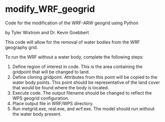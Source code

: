# modify_WRF_geogrid

Code for the modification of the WRF-ARW geogrid using Python

by Tyler Wixtrom and Dr. Kevin Goebbert

This code will allow for the removal of water bodies from the WRF geography grid.

To run the WRF without a water body, complete the following steps:
  1. Define region of interest in code. This is the area containing the gridpoint that will be
     changed to land.
  2. Define cloning gridpoint. Attributes from this point will be copied to the water body points.
     This point should be representative of the land cover that would be found where the body is
     located.
  3. Execute code. The output filename should be changed to reflect the WPS geogrid configuration.
  4. Place output file in WRF/WPS directory.
  5. Run metgrid.exe, real.exe, and wrf.exe. The model should run without the water body present. 
